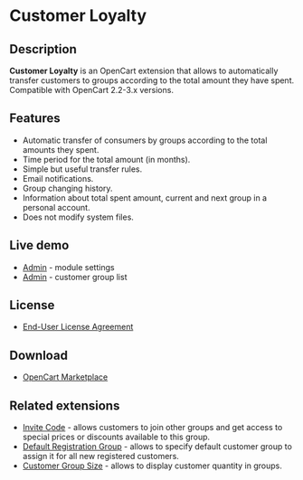 # Customer Loyalty

## Description
**Customer Loyalty** is an OpenCart extension that allows to automatically transfer customers to groups according to the total amount they have spent.
Compatible with OpenCart 2.2-3.x versions.

## Features
* Automatic transfer of consumers by groups according  to the total amounts they spent.
* Time period for the total amount (in months).
* Simple but useful transfer rules.
* Email notifications.
* Group changing history.
* Information about total spent amount, current and next group in a personal account.
* Does not modify system files.

## Live demo
* [Admin](http://ocmod.freevar.com/oc3020/a/admin/index.php?route=extension/module/customer_loyalty) - module settings
* [Admin](http://ocmod.freevar.com/oc3020/a/admin/index.php?route=customer/customer_group) - customer group list

## License
* [End-User License Agreement](EULA.txt)

## Download
* [OpenCart Marketplace](https://www.opencart.com/index.php?route=marketplace/extension/info&extension_id=42646)

## Related extensions
* [Invite Code](https://www.opencart.com/index.php?route=marketplace/extension/info&extension_id=42632) - allows customers to join other groups and get access to special prices or discounts available to this group.
* [Default Registration Group](https://www.opencart.com/index.php?route=marketplace/extension/info&extension_id=42480) - allows to specify default customer group to assign it for all new registered customers.
* [Customer Group Size](https://www.opencart.com/index.php?route=marketplace/extension/info&extension_id=42642) - allows to display customer quantity in groups.
